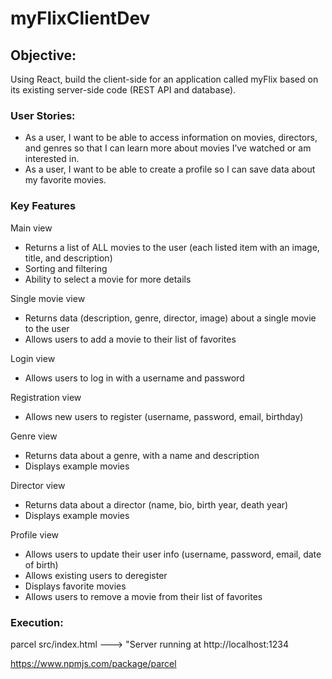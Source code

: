 # myFlixClientDev

## Objective: 

Using React, build the client-side for an application called myFlix based on
its existing server-side code (REST API and database).

### User Stories: 

* As a user, I want to be able to access information on movies, directors, and genres so that I
can learn more about movies I’ve watched or am interested in.
* As a user, I want to be able to create a profile so I can save data about my favorite movies.

### Key Features 

Main view
* Returns a list of ALL movies to the user (each listed item with an image, title, and description)
* Sorting and filtering
* Ability to select a movie for more details

Single movie view
* Returns data (description, genre, director, image) about a single movie to the user
* Allows users to add a movie to their list of favorites

Login view
* Allows users to log in with a username and password

Registration view
* Allows new users to register (username, password, email, birthday)

Genre view
* Returns data about a genre, with a name and description
* Displays example movies

Director view
* Returns data about a director (name, bio, birth year, death year)
* Displays example movies

Profile view
* Allows users to update their user info (username, password, email, date of birth)
* Allows existing users to deregister
* Displays favorite movies
* Allows users to remove a movie from their list of favorites

### Execution: 

parcel src/index.html ---> "Server running at http://localhost:1234

https://www.npmjs.com/package/parcel
